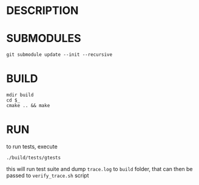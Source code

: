 # DESCRIPTION

# SUBMODULES

```
git submodule update --init --recursive
```

# BUILD

```
mdir build
cd $_
cmake .. && make
```

# RUN

to run tests, execute

```
./build/tests/gtests
```

this will run test suite and dump `trace.log` to `build` folder, that can then be passed to `verify_trace.sh` script
